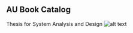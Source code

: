 ## AU Book Catalog
Thesis for System Analysis and Design
![alt text](https://github.com/zd-zero/AU-Book-Catalog/blob/master/otherz/img/au_logo.png "Araullo University Logo")
